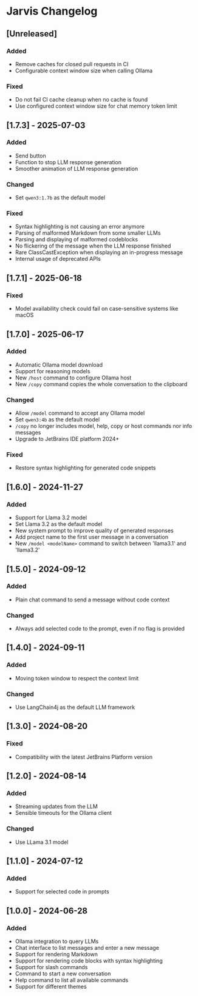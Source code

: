 # Jarvis Changelog

## [Unreleased]

### Added

- Remove caches for closed pull requests in CI
- Configurable context window size when calling Ollama

### Fixed

- Do not fail CI cache cleanup when no cache is found
- Use configured context window size for chat memory token limit

## [1.7.3] - 2025-07-03

### Added

- Send button
- Function to stop LLM response generation
- Smoother animation of LLM response generation

### Changed

- Set `qwen3:1.7b` as the default model

### Fixed

- Syntax highlighting is not causing an error anymore
- Parsing of malformed Markdown from some smaller LLMs
- Parsing and displaying of malformed codeblocks
- No flickering of the message when the LLM response finished
- Rare ClassCastException when displaying an in-progress message
- Internal usage of deprecated APIs

## [1.7.1] - 2025-06-18

### Fixed

- Model availability check could fail on case-sensitive systems like macOS

## [1.7.0] - 2025-06-17

### Added

- Automatic Ollama model download
- Support for reasoning models
- New `/host` command to configure Ollama host
- New `/copy` command copies the whole conversation to the clipboard

### Changed

- Allow `/model` command to accept any Ollama model
- Set `qwen3:4b` as the default model
- `/copy` no longer includes model, help, copy or host commands nor info messages
- Upgrade to JetBrains IDE platform 2024+

### Fixed

- Restore syntax highlighting for generated code snippets

## [1.6.0] - 2024-11-27

### Added

- Support for Llama 3.2 model
- Set Llama 3.2 as the default model
- New system prompt to improve quality of generated responses
- Add project name to the first user message in a conversation
- New `/model <modelName>` command to switch between 'llama3.1' and 'llama3.2'

## [1.5.0] - 2024-09-12

### Added

- Plain chat command to send a message without code context

### Changed

- Always add selected code to the prompt, even if no flag is provided

## [1.4.0] - 2024-09-11

### Added

- Moving token window to respect the context limit

### Changed

- Use LangChain4j as the default LLM framework

## [1.3.0] - 2024-08-20

### Fixed

- Compatibility with the latest JetBrains Platform version

## [1.2.0] - 2024-08-14

### Added

- Streaming updates from the LLM
- Sensible timeouts for the Ollama client

### Changed

- Use LLama 3.1 model

## [1.1.0] - 2024-07-12

### Added

- Support for selected code in prompts

## [1.0.0] - 2024-06-28

### Added

- Ollama integration to query LLMs
- Chat interface to list messages and enter a new message
- Support for rendering Markdown
- Support for rendering code blocks with syntax highlighting
- Support for slash commands
- Command to start a new conversation
- Help command to list all available commands
- Support for different themes
